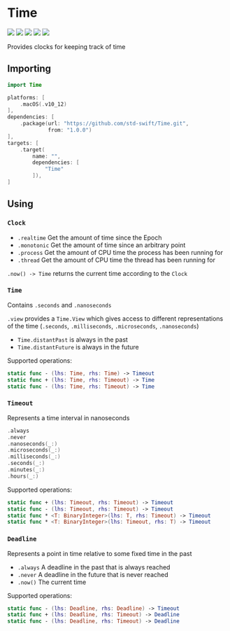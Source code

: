 # Time

[![](https://img.shields.io/badge/Swift-5.0-orange.svg)][1]
[![](https://img.shields.io/badge/os-macOS%20|%20Linux-lightgray.svg)][1]
[![](https://travis-ci.com/std-swift/Time.svg?branch=master)][2]
[![](https://codecov.io/gh/std-swift/Time/branch/master/graph/badge.svg)][3]
[![](https://codebeat.co/badges/2fb32876-8443-4b0b-9948-6babe2ccef97)][4]

[1]: https://swift.org/download/#releases
[2]: https://travis-ci.com/std-swift/Time
[3]: https://codecov.io/gh/std-swift/Time
[4]: https://codebeat.co/projects/github-com-std-swift-time-master

Provides clocks for keeping track of time

## Importing

```Swift
import Time
```

```Swift
platforms: [
	.macOS(.v10_12)
],
dependencies: [
	.package(url: "https://github.com/std-swift/Time.git",
	         from: "1.0.0")
],
targets: [
	.target(
		name: "",
		dependencies: [
			"Time"
		]),
]
```

## Using

### `Clock`

- `.realtime` Get the amount of time since the Epoch
- `.monotonic` Get the amount of time since an arbitrary point
- `.process` Get the amount of CPU time the process has been running for
- `.thread` Get the amount of CPU time the thread has been running for

`.now() -> Time` returns the current time according to the `Clock`

### `Time`

Contains `.seconds` and `.nanoseconds`

`.view` provides a `Time.View` which gives access to different representations of the time (`.seconds`, `.milliseconds`, `.microseconds`, `.nanoseconds`) 

- `Time.distantPast` is always in the past
- `Time.distantFuture` is always in the future

Supported operations:

```Swift
static func - (lhs: Time, rhs: Time) -> Timeout
static func + (lhs: Time, rhs: Timeout) -> Time
static func - (lhs: Time, rhs: Timeout) -> Time
```

### `Timeout`

Represents a time interval in nanoseconds

```Swift
.always
.never
.nanoseconds(_:)
.microseconds(_:)
.milliseconds(_:)
.seconds(_:)
.minutes(_:)
.hours(_:)
```

Supported operations:

```Swift
static func + (lhs: Timeout, rhs: Timeout) -> Timeout
static func - (lhs: Timeout, rhs: Timeout) -> Timeout
static func * <T: BinaryInteger>(lhs: T, rhs: Timeout) -> Timeout
static func * <T: BinaryInteger>(lhs: Timeout, rhs: T) -> Timeout
```

### `Deadline`

Represents a point in time relative to some fixed time in the past

- `.always` A deadline in the past that is always reached
- `.never` A deadline in the future that is never reached
- `.now()` The current time

Supported operations:

```Swift
static func - (lhs: Deadline, rhs: Deadline) -> Timeout
static func + (lhs: Deadline, rhs: Timeout) -> Deadline
static func - (lhs: Deadline, rhs: Timeout) -> Deadline
```
